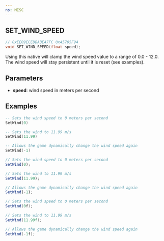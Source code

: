 ```yaml
---
ns: MISC
---
```

## SET_WIND_SPEED

```c
// 0xEE09ECEDBABE47FC 0x45705F94
void SET_WIND_SPEED(float speed);
```

Using this native will clamp the wind speed value to a range of 0.0 - 12.0. The wind speed will stay persistent until it is reset (see examples).

## Parameters
* **speed**: wind speed in meters per second

## Examples
```lua
-- Sets the wind speed to 0 meters per second
SetWind(0)

-- Sets the wind to 11.99 m/s
SetWind(11.99)

-- Allows the game dynamically change the wind speed again
SetWind(-1)
```

```js
// Sets the wind speed to 0 meters per second
SetWind(0);

// Sets the wind to 11.99 m/s
SetWind(11.99);

// Allows the game dynamically change the wind speed again
SetWind(-1);
```

```cs
// Sets the wind speed to 0 meters per second
SetWind(0f);

// Sets the wind to 11.99 m/s
SetWind(11.99f);

// Allows the game dynamically change the wind speed again
SetWind(-1f);
```
